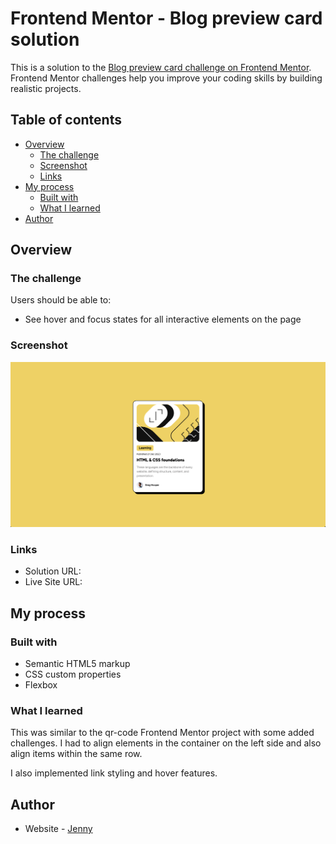 # Frontend Mentor - Blog preview card solution

This is a solution to the [Blog preview card challenge on Frontend Mentor](https://www.frontendmentor.io/challenges/blog-preview-card-ckPaj01IcS). Frontend Mentor challenges help you improve your coding skills by building realistic projects. 

## Table of contents

- [Overview](#overview)
  - [The challenge](#the-challenge)
  - [Screenshot](#screenshot)
  - [Links](#links)
- [My process](#my-process)
  - [Built with](#built-with)
  - [What I learned](#what-i-learned)
- [Author](#author)


## Overview

### The challenge

Users should be able to:

- See hover and focus states for all interactive elements on the page

### Screenshot

![screenshot of project](./blog-preview-screenshot.png)

### Links

- Solution URL: [](https://github.com/eatwanderexplore/blog-preview-card)
- Live Site URL: [](https://eatwanderexplore.github.io/blog-preview-card/)

## My process

### Built with

- Semantic HTML5 markup
- CSS custom properties
- Flexbox

### What I learned

This was similar to the qr-code Frontend Mentor project with some added challenges. I had to align elements in the container on the left side and also align items within the same row.

I also implemented link styling and hover features.

## Author

- Website - [Jenny](https://www.github.com/eatwanderexplore)

